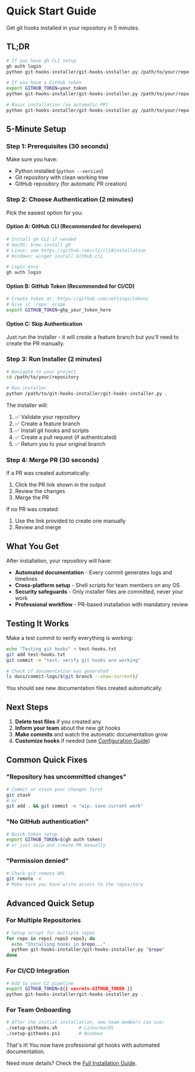 # Quick Start Guide

Get git hooks installed in your repository in 5 minutes.

## TL;DR

```bash
# If you have gh CLI setup
gh auth login
python git-hooks-installer/git-hooks-installer.py /path/to/your/repo

# If you have a GitHub token
export GITHUB_TOKEN=your_token
python git-hooks-installer/git-hooks-installer.py /path/to/your/repo

# Basic installation (no automatic PR)
python git-hooks-installer/git-hooks-installer.py /path/to/your/repo
```

## 5-Minute Setup

### Step 1: Prerequisites (30 seconds)

Make sure you have:
- Python installed (`python --version`)
- Git repository with clean working tree
- GitHub repository (for automatic PR creation)

### Step 2: Choose Authentication (2 minutes)

Pick the easiest option for you:

#### Option A: GitHub CLI (Recommended for developers)
```bash
# Install gh CLI if needed
# macOS: brew install gh
# Linux: see https://github.com/cli/cli#installation
# Windows: winget install GitHub.cli

# Login once
gh auth login
```

#### Option B: GitHub Token (Recommended for CI/CD)
```bash
# Create token at: https://github.com/settings/tokens
# Give it 'repo' scope
export GITHUB_TOKEN=ghp_your_token_here
```

#### Option C: Skip Authentication
Just run the installer - it will create a feature branch but you'll need to create the PR manually.

### Step 3: Run Installer (2 minutes)

```bash
# Navigate to your project
cd /path/to/your/repository

# Run installer
python /path/to/git-hooks-installer/git-hooks-installer.py .
```

The installer will:
1. ✅ Validate your repository
2. ✅ Create a feature branch  
3. ✅ Install git hooks and scripts
4. ✅ Create a pull request (if authenticated)
5. ✅ Return you to your original branch

### Step 4: Merge PR (30 seconds)

If a PR was created automatically:
1. Click the PR link shown in the output
2. Review the changes
3. Merge the PR

If no PR was created:
1. Use the link provided to create one manually
2. Review and merge

## What You Get

After installation, your repository will have:

- **Automated documentation** - Every commit generates logs and timelines
- **Cross-platform setup** - Shell scripts for team members on any OS  
- **Security safeguards** - Only installer files are committed, never your work
- **Professional workflow** - PR-based installation with mandatory review

## Testing It Works

Make a test commit to verify everything is working:

```bash
echo "Testing git hooks" > test-hooks.txt
git add test-hooks.txt
git commit -m "test: verify git hooks are working"

# Check if documentation was generated
ls docs/commit-logs/$(git branch --show-current)/
```

You should see new documentation files created automatically.

## Next Steps

1. **Delete test files** if you created any
2. **Inform your team** about the new git hooks
3. **Make commits** and watch the automatic documentation grow
4. **Customize hooks** if needed (see [Configuration Guide](../reference/configuration.md))

## Common Quick Fixes

### "Repository has uncommitted changes"
```bash
# Commit or stash your changes first
git stash
# or
git add . && git commit -m "wip: save current work"
```

### "No GitHub authentication"
```bash
# Quick token setup
export GITHUB_TOKEN=$(gh auth token)
# or just skip and create PR manually
```

### "Permission denied"
```bash
# Check git remote URL
git remote -v
# Make sure you have write access to the repository
```

## Advanced Quick Setup

### For Multiple Repositories
```bash
# Setup script for multiple repos
for repo in repo1 repo2 repo3; do
  echo "Installing hooks in $repo..."
  python git-hooks-installer/git-hooks-installer.py "$repo"
done
```

### For CI/CD Integration
```bash
# Add to your CI pipeline
export GITHUB_TOKEN=${{ secrets.GITHUB_TOKEN }}
python git-hooks-installer/git-hooks-installer.py .
```

### For Team Onboarding
```bash
# After the initial installation, new team members can use:
./setup-githooks.sh        # Linux/macOS
./setup-githooks.ps1       # Windows
```

That's it! You now have professional git hooks with automated documentation.

Need more details? Check the [Full Installation Guide](installation.md).
